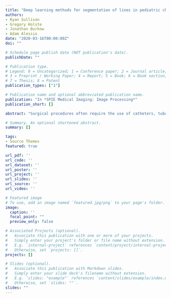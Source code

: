 ```yaml
---
title: "Deep learning methods for segmentation of lines in pediatric chest radiographs"
authors:
- Ryan Sullivan
- Gregory Holste
- Jonathan Burkow
- Adam Alessio
date: "2020-03-16T00:00:00Z"
doi: ""

# Schedule page publish date (NOT publication's date).
publishDate: ""

# Publication type.
# Legend: 0 = Uncategorized; 1 = Conference paper; 2 = Journal article;
# 3 = Preprint / Working Paper; 4 = Report; 5 = Book; 6 = Book section;
# 7 = Thesis; 8 = Patent
publication_types: ["1"]

# Publication name and optional abbreviated publication name.
publication: "In *SPIE Medical Imaging: Image Processing*"
publication_short: []

abstract: "Surgical procedures often require the use of catheters, tubes, and lines, collectively called lines. Misplaced lines can cause serious complications, such as pneumothorax, cardiac perforation, or thrombosis. To prevent these problems, radiologists examine chest radiographs after insertion and throughout intensive care to evaluate their placement. This process is time consuming, and incorrect interpretations occur with notable frequency. Fast and reliable automatic interpretations could potentially reduce the cost of these surgical operations, decrease the workload of radiologists, and improve the quality of care for patients. We develop a segmentation model which can highlight the medically relevant lines in pediatric chest radiographs using deep learning. We propose a two-stage segmentation network which first classifies whether images have medically relevant lines and then segments images with lines. For the segmentation stage, we use the popular U-Net architecture substituting the encoder path with multiple state-of-the-art CNN encoders. Our study compares the performance of different permutations of model architectures for the task of highlighting lines in pediatric chest radiographs and demonstrates the effectiveness of the two-stage architecture."

# Summary. An optional shortened abstract.
summary: []

tags:
- Source Themes
featured: true

url_pdf: ''
url_code: ''
url_dataset: ''
url_poster: ''
url_project: ''
url_slides: ''
url_source: ''
url_video: ''

# Featured image
# To use, add an image named `featured.jpg/png` to your page's folder. 
image:
  caption: ''
  focal_point: ""
  preview_only: false

# Associated Projects (optional).
#   Associate this publication with one or more of your projects.
#   Simply enter your project's folder or file name without extension.
#   E.g. `internal-project` references `content/project/internal-project/index.md`.
#   Otherwise, set `projects: []`.
projects: []

# Slides (optional).
#   Associate this publication with Markdown slides.
#   Simply enter your slide deck's filename without extension.
#   E.g. `slides: "example"` references `content/slides/example/index.md`.
#   Otherwise, set `slides: ""`.
slides: ""
---
```


